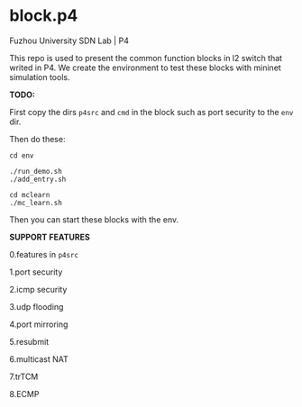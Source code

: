 # block.p4
Fuzhou University SDN Lab | P4

This repo is used to present the common function blocks in l2 switch that writed in P4.
We create the environment to test these blocks with mininet simulation tools.

**TODO:**

First copy the dirs `p4src` and `cmd` in the block such as port security to the `env` dir. 

Then do these:

```
cd env

./run_demo.sh
./add_entry.sh

cd mclearn
./mc_learn.sh
```

Then you can start these blocks with the env.

**SUPPORT FEATURES**

0.features in `p4src`

1.port security

2.icmp security

3.udp flooding

4.port mirroring

5.resubmit

6.multicast NAT

7.trTCM

8.ECMP